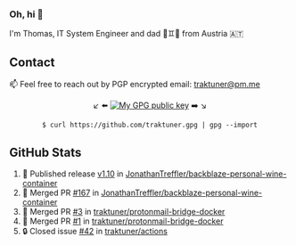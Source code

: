 ### Oh, hi 👋

I'm Thomas, IT System Engineer and dad 👶♊️👶 from Austria 🇦🇹

<!--
**traktuner/traktuner** is a ✨ _special_ ✨ repository because its `README.md` (this file) appears on your GitHub profile.

Here are some ideas to get you started:

- 🔭 I’m currently working on ...
- 🌱 I’m currently learning ...
- 👯 I’m looking to collaborate on ...
- 🤔 I’m looking for help with ...
- 💬 Ask me about ...
- 📫 How to reach me: ...
- 😄 Pronouns: ...
- ⚡ Fun fact: ...
-->

## Contact
📫 Feel free to reach out by PGP encrypted email:
traktuner@pm.me

<div align="center" markdown="1">

↙️ ⬅️ [![My GPG public key](https://img.shields.io/badge/PGP%20public%20key-6D4AFF?style=for-the-badge)](https://github.com/traktuner.gpg) ➡️ ↘️

```shell
$ curl https://github.com/traktuner.gpg | gpg --import
```

</div>

## GitHub Stats
<!--START_SECTION:activity-->
1. 🚀 Published release [v1.10](https://github.com/JonathanTreffler/backblaze-personal-wine-container/releases/tag/v1.10) in [JonathanTreffler/backblaze-personal-wine-container](https://github.com/JonathanTreffler/backblaze-personal-wine-container)
2. 🎉 Merged PR [#167](https://github.com/JonathanTreffler/backblaze-personal-wine-container/pull/167) in [JonathanTreffler/backblaze-personal-wine-container](https://github.com/JonathanTreffler/backblaze-personal-wine-container)
3. 🎉 Merged PR [#3](https://github.com/traktuner/protonmail-bridge-docker/pull/3) in [traktuner/protonmail-bridge-docker](https://github.com/traktuner/protonmail-bridge-docker)
4. 🎉 Merged PR [#1](https://github.com/traktuner/protonmail-bridge-docker/pull/1) in [traktuner/protonmail-bridge-docker](https://github.com/traktuner/protonmail-bridge-docker)
5. 🔒 Closed issue [#42](https://github.com/traktuner/actions/issues/42) in [traktuner/actions](https://github.com/traktuner/actions)
<!--END_SECTION:activity-->

<!--
![](https://github.com/traktuner/traktuner/blob/master/generated/overview.svg)
![](https://github.com/traktuner/traktuner/blob/master/generated/languages.svg)
-->
